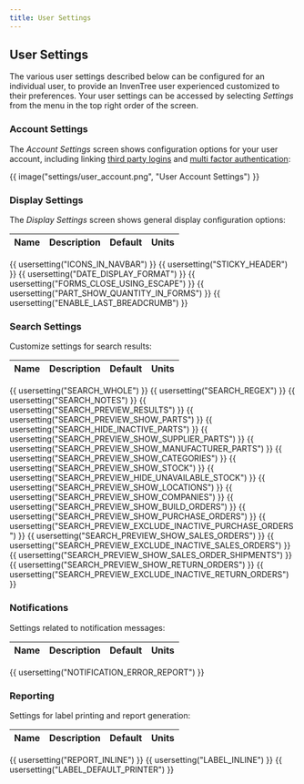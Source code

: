```yaml
---
title: User Settings
---
```


## User Settings

The various user settings described below can be configured for an individual user, to provide an InvenTree user experienced customized to their preferences. Your user settings can be accessed by selecting *Settings* from the menu in the top right order of the screen.

### Account Settings

The *Account Settings* screen shows configuration options for your user account, including linking [third party logins](./SSO.md) and [multi factor authentication](./MFA.md):

{{ image("settings/user_account.png", "User Account Settings") }}

### Display Settings

The *Display Settings* screen shows general display configuration options:

| Name | Description | Default | Units |
| ---- | ----------- | ------- | ----- |
{{ usersetting("ICONS_IN_NAVBAR") }}
{{ usersetting("STICKY_HEADER") }}
{{ usersetting("DATE_DISPLAY_FORMAT") }}
{{ usersetting("FORMS_CLOSE_USING_ESCAPE") }}
{{ usersetting("PART_SHOW_QUANTITY_IN_FORMS") }}
{{ usersetting("ENABLE_LAST_BREADCRUMB") }}

### Search Settings

Customize settings for search results:

| Name | Description | Default | Units |
| ---- | ----------- | ------- | ----- |
{{ usersetting("SEARCH_WHOLE") }}
{{ usersetting("SEARCH_REGEX") }}
{{ usersetting("SEARCH_NOTES") }}
{{ usersetting("SEARCH_PREVIEW_RESULTS") }}
{{ usersetting("SEARCH_PREVIEW_SHOW_PARTS") }}
{{ usersetting("SEARCH_HIDE_INACTIVE_PARTS") }}
{{ usersetting("SEARCH_PREVIEW_SHOW_SUPPLIER_PARTS") }}
{{ usersetting("SEARCH_PREVIEW_SHOW_MANUFACTURER_PARTS") }}
{{ usersetting("SEARCH_PREVIEW_SHOW_CATEGORIES") }}
{{ usersetting("SEARCH_PREVIEW_SHOW_STOCK") }}
{{ usersetting("SEARCH_PREVIEW_HIDE_UNAVAILABLE_STOCK") }}
{{ usersetting("SEARCH_PREVIEW_SHOW_LOCATIONS") }}
{{ usersetting("SEARCH_PREVIEW_SHOW_COMPANIES") }}
{{ usersetting("SEARCH_PREVIEW_SHOW_BUILD_ORDERS") }}
{{ usersetting("SEARCH_PREVIEW_SHOW_PURCHASE_ORDERS") }}
{{ usersetting("SEARCH_PREVIEW_EXCLUDE_INACTIVE_PURCHASE_ORDERS") }}
{{ usersetting("SEARCH_PREVIEW_SHOW_SALES_ORDERS") }}
{{ usersetting("SEARCH_PREVIEW_EXCLUDE_INACTIVE_SALES_ORDERS") }}
{{ usersetting("SEARCH_PREVIEW_SHOW_SALES_ORDER_SHIPMENTS") }}
{{ usersetting("SEARCH_PREVIEW_SHOW_RETURN_ORDERS") }}
{{ usersetting("SEARCH_PREVIEW_EXCLUDE_INACTIVE_RETURN_ORDERS") }}

### Notifications

Settings related to notification messages:

| Name | Description | Default | Units |
| ---- | ----------- | ------- | ----- |
{{ usersetting("NOTIFICATION_ERROR_REPORT") }}

### Reporting

Settings for label printing and report generation:

| Name | Description | Default | Units |
| ---- | ----------- | ------- | ----- |
{{ usersetting("REPORT_INLINE") }}
{{ usersetting("LABEL_INLINE") }}
{{ usersetting("LABEL_DEFAULT_PRINTER") }}
